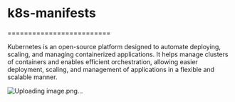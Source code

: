 # k8s-manifests
=========================

Kubernetes is an open-source platform designed to automate deploying, scaling, and managing 
containerized applications. It helps manage clusters of containers and enables efficient 
orchestration, allowing easier deployment, scaling, and management of applications in a flexible 
and scalable manner.


![Uploading image.png…]()

